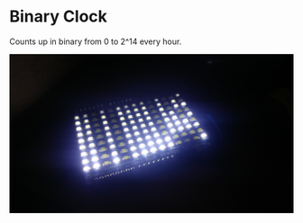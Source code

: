# Binary Clock

Counts up in binary from 0 to 2^14 every hour.

![Demo Image](https://raw.githubusercontent.com/gamdow/LoLshield/master/binary_clock/demo.jpg)
